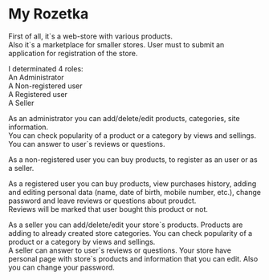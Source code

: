 # My Rozetka  

First of all, it\`s a web-store with various products.  
Also it\`s a marketplace for smaller stores. User must to submit an application for registration of the store.  

I determinated 4 roles:  
An Administrator  
A Non-registered user  
A Registered user  
A Seller  

As an administrator you can add/delete/edit products, categories, site information.  
You can check popularity of a product or a category by views and sellings. You can answer to user\`s reviews or questions.  

As a non-registered user you can buy products, to register as an user or as a seller.  

As a registered user you can buy products, view purchases history, adding and editing personal data (name, date of birth, mobile number, etc.), change password and leave reviews or questions about proudct.  
Reviews will be marked that user bought this product or not.  

As a seller you can add/delete/edit your store\`s products. Products are adding to already created store categories. You can check popularity of a product or a category by views and sellings.  
A seller can answer to user\`s reviews or questions. Your store have personal page with store\`s products and information that you can edit. Also you can change your password.  
